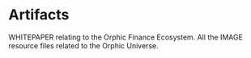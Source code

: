 # Artifacts

WHITEPAPER relating to the Orphic Finance Ecosystem.
All the IMAGE resource files related to the Orphic Universe.
